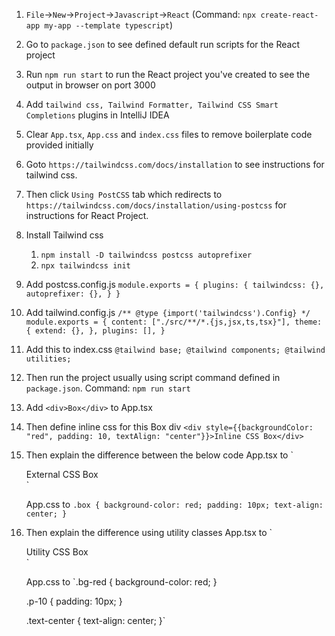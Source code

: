 1. `File`->`New`->`Project`->`Javascript`->`React` (Command: `npx create-react-app my-app --template typescript`)
2. Go to `package.json` to see defined default run scripts for the React project
3. Run `npm run start` to run the React project you've created to see the output in browser on port 3000
4. Add `tailwind css, Tailwind Formatter, Tailwind CSS Smart Completions` plugins in IntelliJ IDEA
5. Clear `App.tsx`, `App.css` and `index.css` files to remove boilerplate code provided initially
6. Goto `https://tailwindcss.com/docs/installation` to see instructions for tailwind css.
7. Then click `Using PostCSS` tab which redirects to `https://tailwindcss.com/docs/installation/using-postcss` for instructions for React Project.
8. Install Tailwind css
   1. `npm install -D tailwindcss postcss autoprefixer` 
   2. `npx tailwindcss init`
9. Add postcss.config.js
      `module.exports = {
          plugins: {
              tailwindcss: {},
              autoprefixer: {},
          }
      }`
10. Add tailwind.config.js
      `/** @type {import('tailwindcss').Config} */
           module.exports = {
               content: ["./src/**/*.{js,jsx,ts,tsx}"],
               theme: {
                   extend: {},
               },
               plugins: [],
          }`
11. Add this to index.css
       `@tailwind base;
        @tailwind components;
        @tailwind utilities;`
12. Then run the project usually using script command defined in `package.json`.
    Command: `npm run start`
13. Add `<div>Box</div>` to App.tsx
14. Then define inline css for this Box div `<div style={{backgroundColor: "red", padding: 10, textAlign: "center"}}>Inline CSS Box</div>`
15. Then explain the difference between the below code
    App.tsx to
    `<br/>
    <div className="box">External CSS Box</div>`

    App.css to
    `.box {
    background-color: red;
    padding: 10px;
    text-align: center;
    }`
16. Then explain the difference using utility classes
    App.tsx to `<br/>
    <div className="bg-red p-10 text-center">Utility CSS Box</div>`

    App.css to
    `.bg-red {
    background-color: red;
    }

    .p-10 {
    padding: 10px;
    }

    .text-center {
    text-align: center;
    }`